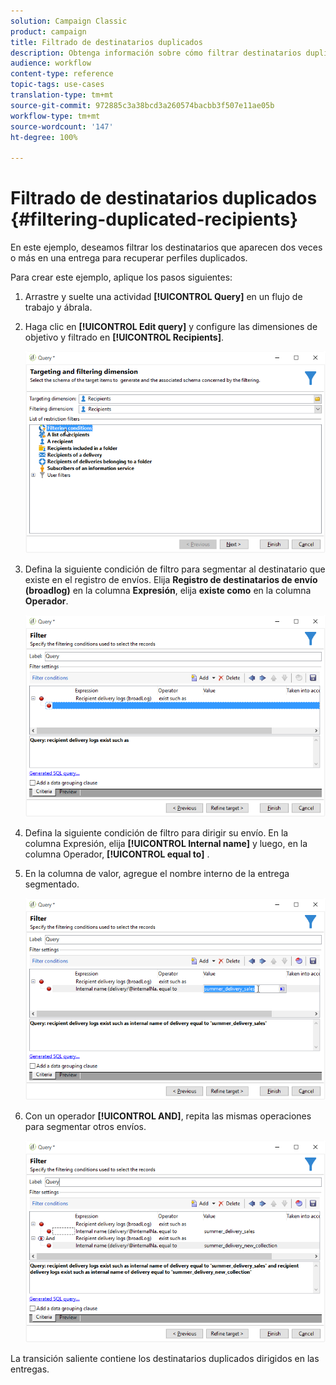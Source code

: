 ```yaml
---
solution: Campaign Classic
product: campaign
title: Filtrado de destinatarios duplicados
description: Obtenga información sobre cómo filtrar destinatarios duplicados
audience: workflow
content-type: reference
topic-tags: use-cases
translation-type: tm+mt
source-git-commit: 972885c3a38bcd3a260574bacbb3f507e11ae05b
workflow-type: tm+mt
source-wordcount: '147'
ht-degree: 100%

---
```



# Filtrado de destinatarios duplicados {#filtering-duplicated-recipients}

En este ejemplo, deseamos filtrar los destinatarios que aparecen dos veces o más en una entrega para recuperar perfiles duplicados.

Para crear este ejemplo, aplique los pasos siguientes:

1. Arrastre y suelte una actividad **[!UICONTROL Query]** en un flujo de trabajo y ábrala.
1. Haga clic en **[!UICONTROL Edit query]** y configure las dimensiones de objetivo y filtrado en **[!UICONTROL Recipients]**.

   ![](assets/query_recipients_1.png)

1. Defina la siguiente condición de filtro para segmentar al destinatario que existe en el registro de envíos. Elija **Registro de destinatarios de envío (broadlog)** en la columna **Expresión**, elija **existe como** en la columna **Operador**.

   ![](assets/query_recipients_2.png)

1. Defina la siguiente condición de filtro para dirigir su envío. En la columna Expresión, elija **[!UICONTROL Internal name]** y luego, en la columna Operador, **[!UICONTROL equal to]** .
1. En la columna de valor, agregue el nombre interno de la entrega segmentado.

   ![](assets/query_recipients_3.png)

1. Con un operador **[!UICONTROL AND]**, repita las mismas operaciones para segmentar otros envíos.

   ![](assets/query_recipients_4.png)

La transición saliente contiene los destinatarios duplicados dirigidos en las entregas.
